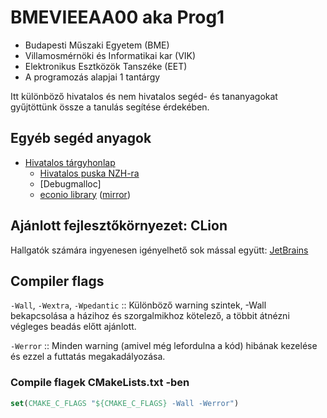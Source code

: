 # BMEVIEEAA00 aka Prog1
- Budapesti Műszaki Egyetem (BME) 
- Villamosmérnöki és Informatikai kar (VIK)
- Elektronikus Esztközök Tanszéke (EET)
- A programozás alapjai 1 tantárgy

Itt különböző hivatalos és nem hivatalos segéd- és tananyagokat gyűjtöttünk
össze a tanulás segítése érdekében.

## Egyéb segéd anyagok
- [Hivatalos tárgyhonlap](https://infoc.eet.bme.hu)
  - [Hivatalos puska NZH-ra](https://infoc.eet.bme.hu/jegyzet/c_puska.pdf)
  - [Debugmalloc]
  - [econio library](https://infoc.eet.bme.hu/megjelenites/c-econio.zip) 
([mirror](https://github.com/zsotroav/zsotroav/tree/main/LIB/C/econio))

## Ajánlott fejlesztőkörnyezet: CLion
Hallgatók számára ingyenesen igényelhető sok mással együtt: 
[JetBrains](https://www.jetbrains.com/shop/eform/students)

## Compiler flags
`-Wall`, `-Wextra`, `-Wpedantic` :: Különböző warning szintek, -Wall 
bekapcsolása a házihoz és szorgalmikhoz kötelező, a többit átnézni 
végleges beadás előtt ajánlott.

`-Werror` :: Minden warning (amivel még lefordulna a kód) hibának kezelése és
ezzel a futtatás megakadályozása.

### Compile flagek CMakeLists.txt -ben
```cmake
set(CMAKE_C_FLAGS "${CMAKE_C_FLAGS} -Wall -Werror")
```
